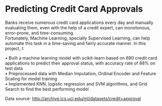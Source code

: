 # Predicting Credit Card Approvals

Banks receive numerous credit card applications every day and manually evaluating them, even with the help of a credit expert,  can monotonous, error-prone, and time-consuming. \
Fortunately, Machine Learning, specially Supervised Learning, can help automate this task in a time-saving and fairly accurate manner. In this project, I:

• Built a machine learning model with scikit-learn based on 690 credit card applications to predict their approval
status, with accuracy rate of 88% on test data \
• Preprocessed data with Median Imputation, Ordinal Encoder and Feature Scaling for model training\
• Implemented KNN, logistic regression and SVM algorithms, and Grid Search to find the best performing model

Data source: http://archive.ics.uci.edu/ml/datasets/credit+approval
